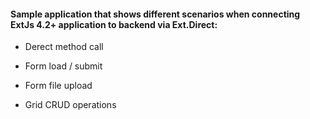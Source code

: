 #### Sample application that shows different scenarios when connecting ExtJs 4.2+ application to backend via Ext.Direct:

  * Derect method call
  
  * Form load / submit

  * Form file upload

  * Grid CRUD operations